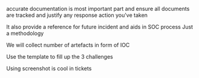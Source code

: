 accurate documentation is most important part and ensure all documents are tracked and justify any response action you've taken

It also provide a reference for future incident and aids in SOC process
Just a methodology

We will collect number of artefacts in form of IOC

Use the template to fill up the 3 challenges

Using screenshot is cool in tickets